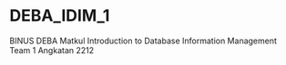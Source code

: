 # DEBA_IDIM_1
BINUS DEBA Matkul Introduction to Database Information Management Team 1
Angkatan 2212
